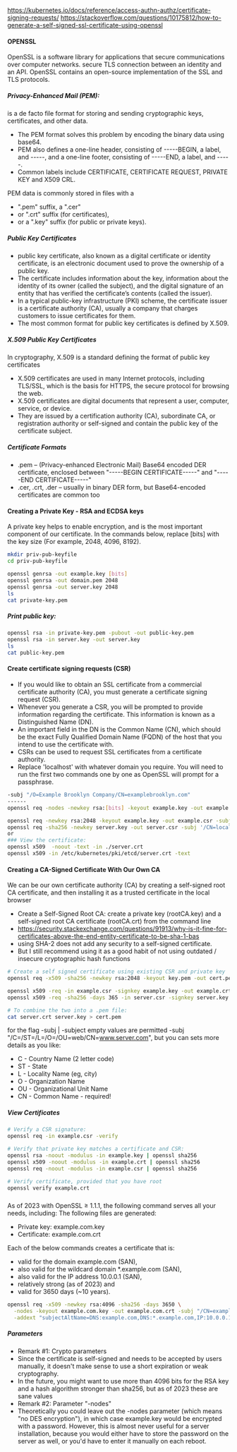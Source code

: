https://kubernetes.io/docs/reference/access-authn-authz/certificate-signing-requests/
https://stackoverflow.com/questions/10175812/how-to-generate-a-self-signed-ssl-certificate-using-openssl


#### OPENSSL
OpenSSL is a software library for applications that secure communications over computer networks. secure TLS connection between an identity and an API.
OpenSSL contains an open-source implementation of the SSL and TLS protocols.

##### Privacy-Enhanced Mail (PEM):
is a de facto file format for storing and sending cryptographic keys, certificates, and other data.
- The PEM format solves this problem by encoding the binary data using base64.
- PEM also defines a one-line header, consisting of -----BEGIN, a label, and -----, and a one-line footer, consisting of -----END, a label, and -----.
- Common labels include CERTIFICATE, CERTIFICATE REQUEST, PRIVATE KEY and X509 CRL.

PEM data is commonly stored in files with a

- ".pem" suffix, a ".cer"
- or ".crt" suffix (for certificates),
- or a ".key" suffix (for public or private keys).

##### Public Key Certificates
- public key certificate, also known as a digital certificate or identity certificate, is an electronic document used to prove the ownership of a public key.
- The certificate includes information about the key, information about the identity of its owner (called the subject), and the digital signature of an entity that has verified the certificate’s contents (called the issuer).
- In a typical public-key infrastructure (PKI) scheme, the certificate issuer is a certificate authority (CA), usually a company that charges customers to issue certificates for them.
- The most common format for public key certificates is defined by X.509.

##### X.509 Public Key Certificates

In cryptography, X.509 is a standard defining the format of public key certificates
- X.509 certificates are used in many Internet protocols, including TLS/SSL, which is the basis for HTTPS, the secure protocol for browsing the web.
- X.509 certificates are digital documents that represent a user, computer, service, or device.
- They are issued by a certification authority (CA), subordinate CA, or registration authority or self-signed and contain the public key of the certificate subject.

##### Certificate Formats
- .pem – (Privacy-enhanced Electronic Mail) Base64 encoded DER certificate, enclosed between "-----BEGIN CERTIFICATE-----" and "-----END CERTIFICATE-----"
- .cer, .crt, .der – usually in binary DER form, but Base64-encoded certificates are common too

#### Creating a Private Key - RSA and ECDSA keys
A private key helps to enable encryption, and is the most important component of our certificate. In the commands below, replace [bits] with the key size (For example, 2048, 4096, 8192).
``````sh
mkdir priv-pub-keyfile
cd priv-pub-keyfile

openssl genrsa -out example.key [bits]
openssl genrsa -out domain.pem 2048
openssl genrsa -out server.key 2048
ls
cat private-key.pem

``````
##### Print public key:
``````sh
openssl rsa -in private-key.pem -pubout -out public-key.pem
openssl rsa -in server.key -out server.key
ls
cat public-key.pem

``````

#### Create certificate signing requests (CSR)
- If you would like to obtain an SSL certificate from a commercial certificate authority (CA), you must generate a certificate signing request (CSR).
- Whenever you generate a CSR, you will be prompted to provide information regarding the certificate. This information is known as a Distinguished Name (DN).
- An important field in the DN is the Common Name (CN), which should be the exact Fully Qualified Domain Name (FQDN) of the host that you intend to use the certificate with.
- CSRs can be used to request SSL certificates from a certificate authority.
- Replace 'localhost' with whatever domain you require. You will need to run the first two commands one by one as OpenSSL will prompt for a passphrase.
``````sh
-subj "/O=Example Brooklyn Company/CN=examplebrooklyn.com"
------
openssl req -nodes -newkey rsa:[bits] -keyout example.key -out example.csr -subj "/C=UA/ST=Kharkov/L=Kharkov/O=Super Secure Company/OU=IT Department/CN=example.com"

openssl req -newkey rsa:2048 -keyout example.key -out example.csr -subj "Company/OU=IT Department/CN=example.com"
openssl req -sha256 -newkey server.key -out server.csr -subj '/CN=localhost'
or 
### View the certificate:
openssl x509  -noout -text -in ./server.crt
openssl x509 -in /etc/kubernetes/pki/etcd/server.crt -text

``````
#### Creating a CA-Signed Certificate With Our Own CA
We can be our own certificate authority (CA) by creating a self-signed root CA certificate, and then installing it as a trusted certificate in the local browser

- Create a Self-Signed Root CA:  create a private key (rootCA.key) and a self-signed root CA certificate (rootCA.crt) from the command line
- https://security.stackexchange.com/questions/91913/why-is-it-fine-for-certificates-above-the-end-entity-certificate-to-be-sha-1-bas
- using SHA-2 does not add any security to a self-signed certificate.
- But I still recommend using it as a good habit of not using outdated / insecure cryptographic hash functions
``````sh
# Create a self signed certificate using existing CSR and private key
openssl req -x509 -sha256 -newkey rsa:2048 -keyout key.pem -out cert.pem -days XXX

openssl x509 -req -in example.csr -signkey example.key -out example.crt -days 365
openssl x509 -req -sha256 -days 365 -in server.csr -signkey server.key -out server.crt

# To combine the two into a .pem file:
cat server.crt server.key > cert.pem

``````
for the flag -subj | -subject empty values are permitted -subj "/C=/ST=/L=/O=/OU=web/CN=www.server.com", but you can sets more details as you like:

- C - Country Name (2 letter code)
- ST - State
- L - Locality Name (eg, city)
- O - Organization Name
- OU - Organizational Unit Name
- CN - Common Name - required!

##### View Certificates

``````sh
# Verify a CSR signature:
openssl req -in example.csr -verify

# Verify that private key matches a certificate and CSR:
openssl rsa -noout -modulus -in example.key | openssl sha256
openssl x509 -noout -modulus -in example.crt | openssl sha256
openssl req -noout -modulus -in example.csr | openssl sha256

# Verify certificate, provided that you have root
openssl verify example.crt

``````
##### 
As of 2023 with OpenSSL ≥ 1.1.1, the following command serves all your needs, including: The following files are generated:

- Private key: example.com.key
- Certificate: example.com.crt

Each of the below commands creates a certificate that is:

- valid for the domain example.com (SAN),
- also valid for the wildcard domain *.example.com (SAN),
- also valid for the IP address 10.0.0.1 (SAN),
- relatively strong (as of 2023) and
- valid for 3650 days (~10 years).

``````sh
openssl req -x509 -newkey rsa:4096 -sha256 -days 3650 \
  -nodes -keyout example.com.key -out example.com.crt -subj "/CN=example.com" \
  -addext "subjectAltName=DNS:example.com,DNS:*.example.com,IP:10.0.0.1"
``````
##### Parameters
-  Remark #1: Crypto parameters
- Since the certificate is self-signed and needs to be accepted by users manually, it doesn't make sense to use a short expiration or weak cryptography.
- In the future, you might want to use more than 4096 bits for the RSA key and a hash algorithm stronger than sha256, but as of 2023 these are sane values
- Remark #2: Parameter "-nodes"
- Theoretically you could leave out the -nodes parameter (which means "no DES encryption"), in which case example.key would be encrypted with a password. However, this is almost never useful for a server installation, because you would either have to store the password on the server as well, or you'd have to enter it manually on each reboot.


